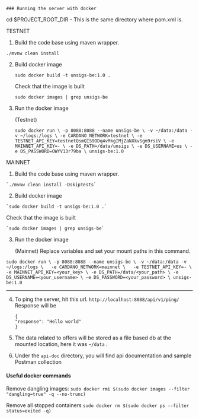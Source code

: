     ### Running the server with docker

cd $PROJECT_ROOT_DIR - This is the same directory where pom.xml is.

TESTNET
   1. Build the code base using maven wrapper.

   `./mvnw clean install`

   2. Build docker image

      `sudo docker build -t unsigs-be:1.0 .`

      Check that the image is built

      `sudo docker images | grep unsigs-be`

   3.  Run the docker image
    
          (Testnet)

         `sudo docker run \
         -p 8088:8088 --name unsigs-be \
         -v ~/data:/data -v ~/logs:/logs \
         -e CARDANO_NETWORK=testnet \
         -e TESTNET_API_KEY=testnetQsmQIS9ODq4vMkgIMjZaNXkvSgm9rsiV \
         -e MAINNET_API_KEY=- \
         -e DS_PATH=/data/unsigs \
         -e DS_USERNAME=us \
         -e DS_PASSWORD=OWYV13r79ba \
         unsigs-be:1.0 `


MAINNET 

   1. Build the code base using maven wrapper.

    `./mvnw clean install -DskipTests`

   2. Build docker image

    `sudo docker build -t unsigs-be:1.0 .`

   Check that the image is built

    `sudo docker images | grep unsigs-be`

   3. Run the docker image

      (Mainnet)
      Replace variables and set your mount paths in this command. 

   `sudo docker run \
       -p 8088:8088 --name unsigs-be \
       -v ~/data:/data -v ~/logs:/logs \  
       -e CARDANO_NETWORK=mainnet \  
       -e TESTNET_API_KEY=- \
       -e MAINNET_API_KEY=<your_key> \
       -e DS_PATH=/data/<your_path> \
       -e DS_USERNAME=<your_username> \
       -e DS_PASSWORD=<your_password> \
       unsigs-be:1.0`

------------------------------------------------------------------------------
    

4. To ping the server, hit this url.
   `http://localhost:8088/api/v1/ping/`
   Response will be
   ```
   {
   "response": "Hello world"
   }
   ```
   

5. The data related to offers will be stored as a file based db at the mounted location, here it was `~/data` .

6. Under the `api-doc` directory, you will find api documentation and sample Postman collection



#### Useful docker commands

Remove dangling images:
`sudo docker rmi $(sudo docker images --filter "dangling=true" -q --no-trunc)`

Remove all stopped containers
`sudo docker rm $(sudo docker ps --filter status=exited -q)`